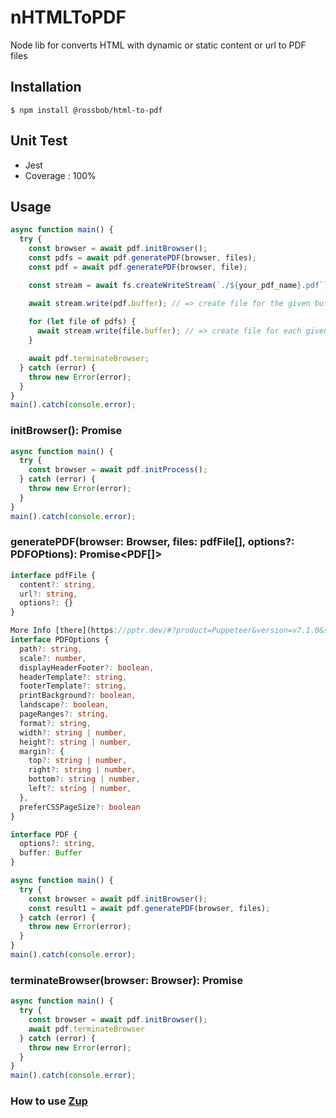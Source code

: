 # nHTMLToPDF
Node lib for converts HTML with dynamic or static content or url to PDF files

## Installation
```$ npm install @rossbob/html-to-pdf```

## Unit Test
- Jest
- Coverage : 100%

## Usage

```js
async function main() {
  try {
    const browser = await pdf.initBrowser();
    const pdfs = await pdf.generatePDF(browser, files);
    const pdf = await pdf.generatePDF(browser, file);

    const stream = await fs.createWriteStream(`./${your_pdf_name}.pdf`);

    await stream.write(pdf.buffer); // => create file for the given buffer.
    
    for (let file of pdfs) {
      await stream.write(file.buffer); // => create file for each given buffer
    }

    await pdf.terminateBrowser;
  } catch (error) {
    throw new Error(error);
  }
}
main().catch(console.error);
```

### initBrowser(): Promise<Browser>

```js
async function main() {
  try {
    const browser = await pdf.initProcess();
  } catch (error) {
    throw new Error(error);
  }
}
main().catch(console.error);
```

### generatePDF(browser: Browser, files: pdfFile[], options?: PDFOPtions): Promise<PDF[]>

```ts
interface pdfFile {
  content?: string,
  url?: string,
  options?: {}
}

More Info [there](https://pptr.dev/#?product=Puppeteer&version=v7.1.0&show=api-pagepdfoptions)
interface PDFOptions {
  path?: string,
  scale?: number,
  displayHeaderFooter?: boolean,
  headerTemplate?: string,
  footerTemplate?: string,
  printBackground?: boolean,
  landscape?: boolean,
  pageRanges?: string,
  format?: string,
  width?: string | number,
  height?: string | number,
  margin?: {
    top?: string | number,
    right?: string | number,
    bottom?: string | number,
    left?: string | number,
  },
  preferCSSPageSize?: boolean
}

interface PDF {
  options?: string,
  buffer: Buffer
}
```

```js
async function main() {
  try {
    const browser = await pdf.initBrowser();
    const result1 = await pdf.generatePDF(browser, files);
  } catch (error) {
    throw new Error(error);
  }
}
main().catch(console.error);
```

### terminateBrowser(browser: Browser): Promise<void>

```js
async function main() {
  try {
    const browser = await pdf.initBrowser();
    await pdf.terminateBrowser
  } catch (error) {
    throw new Error(error);
  }
}
main().catch(console.error);
```

### How to use [Zup](https://github.com/mscdex/zup)
